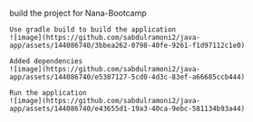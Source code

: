 build the project for Nana-Bootcamp

    Use gradle build to build the application
    ![image](https://github.com/sabdulramoni2/java-app/assets/144086740/3bbea262-0798-40fe-9261-f1d97112c1e0)

    Added dependencies
    ![image](https://github.com/sabdulramoni2/java-app/assets/144086740/e5387127-5cd0-4d3c-83ef-a66685ccb444)

    Run the application
    ![image](https://github.com/sabdulramoni2/java-app/assets/144086740/e43655d1-19a3-40ca-9ebc-581134b93a44)

    
